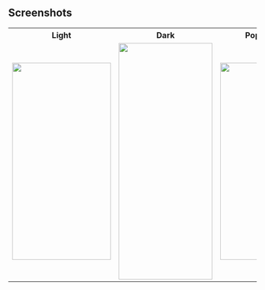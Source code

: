 ## Screenshots
<table style="width:100%">
  <tr>
    <th>Light</th>
    <th>Dark</th>
    <th>Popup Menu</th>
    <th>Bangla</th>
  </tr>
  <tr>
    <td><img src="https://github.com/MdAshrafUllah/simple_login_screen/assets/96839511/a704f2a8-8b92-4ea4-b54c-bd4128e82769" width="200" height="400"></td>
    <td><img src="https://github.com/MdAshrafUllah/simple_login_screen/assets/96839511/11257eba-df2c-4fba-9321-587f54af5c56" width="190" height="480"></td>
    <td><img src="https://github.com/MdAshrafUllah/simple_login_screen/assets/96839511/00d479f7-8eb2-446c-be23-cfee448037d5" width="200" height="400"></td>
    <td><img src="https://github.com/MdAshrafUllah/simple_login_screen/assets/96839511/b23e4ea7-c8fa-4fa1-ba84-4eda211d8ba3" width="200" height="400"></td>
  </tr>
</table>
